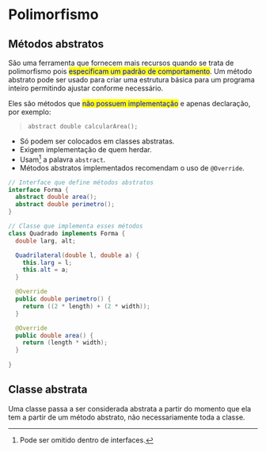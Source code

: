 # Polimorfismo

## Métodos abstratos

São uma ferramenta que fornecem mais recursos quando se trata de polimorfismo pois <mark style="color:blue;">especificam um padrão de comportamento</mark>. Um método abstrato pode ser usado para criar uma estrutura básica para um programa inteiro permitindo ajustar conforme necessário.

Eles são métodos que <mark style="color:blue;">não possuem implementação</mark> e apenas declaração, por exemplo:

> `abstract double calcularArea();`

* Só podem ser colocados em classes abstratas.
* Exigem implementação de quem herdar.
* Usam[^1] a palavra `abstract`.
* Métodos abstratos implementados recomendam o uso de `@Override`.

```java
// Interface que define métodos abstratos
interface Forma {
  abstract double area();
  abstract double perimetro();
}

// Classe que implementa esses métodos
class Quadrado implements Forma {
  double larg, alt;

  Quadrilateral(double l, double a) {
    this.larg = l;
    this.alt = a;
  }

  @Override
  public double perimetro() {
    return ((2 * length) + (2 * width));
  }

  @Override
  public double area() {
    return (length * width);
  }
  
}
```

## Classe abstrata

Uma classe passa a ser considerada abstrata a partir do momento que ela tem a partir de um método abstrato, não necessariamente toda a classe.

[^1]: Pode ser omitido dentro de interfaces.

